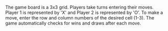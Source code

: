 The game board is a 3x3 grid.
Players take turns entering their moves.
Player 1 is represented by 'X' and Player 2 is represented by 'O'.
To make a move, enter the row and column numbers of the desired cell (1-3).
The game automatically checks for wins and draws after each move.
